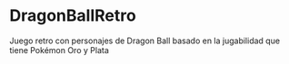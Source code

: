 # DragonBallRetro
Juego retro con personajes de Dragon Ball basado en la jugabilidad que tiene Pokémon Oro y Plata
